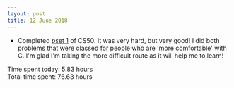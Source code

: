 ```yaml
---
layout: post
title: 12 June 2018
---
```


* Completed [pset 1](https://docs.cs50.net/2018/x/psets/1/pset1.html) of CS50. It was very hard, but very good! I did both problems that were classed for people who are 'more comfortable' with C. I'm glad I'm taking the more difficult route as it will help me to learn!

Time spent today: 5.83 hours  
Total time spent: 76.63 hours  